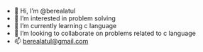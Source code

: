- 👋 Hi, I’m @berealatul
- 👀 I’m interested in problem solving
- 🌱 I’m currently learning c language
- 💞️ I’m looking to collaborate on problems related to c language
- 📫 berealatul@gmail.com

<!---
berealatul/berealatul is a ✨ special ✨ repository because its `README.md` (this file) appears on your GitHub profile.
You can click the Preview link to take a look at your changes.
--->

